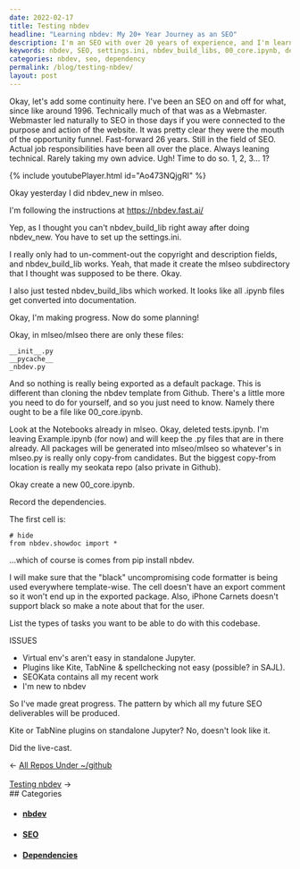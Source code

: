 ```yaml
---
date: 2022-02-17
title: Testing nbdev
headline: "Learning nbdev: My 20+ Year Journey as an SEO"
description: I'm an SEO with over 20 years of experience, and I'm learning the nbdev library. I've set up the settings.ini file and tested out nbdev_build_libs, and I'm now creating a 00_core.ipynb file. I'm making sure to record the dependencies and to avoid using the 'black' uncompromising code formatter in iPhone Carnets. Join me as I share my journey of learning nbdev and how I'm adapting
keywords: nbdev, SEO, settings.ini, nbdev_build_libs, 00_core.ipynb, dependencies, black, iPhone Carnets, 1996, instructions, website, note, adapting
categories: nbdev, seo, dependency
permalink: /blog/testing-nbdev/
layout: post
---
```



Okay, let's add some continuity here. I've been an SEO on and off for what,
since like around 1996. Technically much of that was as a Webmaster. Webmaster
led naturally to SEO in those days if you were connected to the purpose and
action of the website. It was pretty clear they were the mouth of the
opportunity funnel. Fast-forward 26 years. Still in the field of SEO. Actual
job responsibilities have been all over the place. Always leaning technical.
Rarely taking my own advice. Ugh! Time to do so. 1, 2, 3... 1?

{% include youtubePlayer.html id="Ao473NQjgRI" %}

Okay yesterday I did nbdev_new in mlseo.

I'm following the instructions at https://nbdev.fast.ai/

Yep, as I thought you can't nbdev_build_lib right away after doing nbdev_new.
You have to set up the settings.ini.

I really only had to un-comment-out the copyright and description fields, and
nbdev_build_lib works. Yeah, that made it create the mlseo subdirectory that I
thought was supposed to be there. Okay.

I also just tested nbdev_build_libs which worked. It looks like all .ipynb
files get converted into documentation.

Okay, I'm making progress. Now do some planning!

Okay, in mlseo/mlseo there are only these files:

    __init__.py
    __pycache__
    _nbdev.py

And so nothing is really being exported as a default package. This is different
than cloning the nbdev template from Github. There's a little more you need to
do for yourself, and so you just need to know. Namely there ought to be a file
like 00_core.ipynb.

Look at the Notebooks already in mlseo. Okay, deleted tests.ipynb. I'm leaving
Example.ipynb (for now) and will keep the .py files that are in there already.
All packages will be generated into mlseo/mlseo so whatever's in mlseo.py is
really only copy-from candidates. But the biggest copy-from location is really
my seokata repo (also private in Github).

Okay create a new 00_core.ipynb.

Record the dependencies.

The first cell is:

    # hide
    from nbdev.showdoc import *

...which of course is comes from pip install nbdev.

I will make sure that the "black" uncompromising code formatter is being used
everywhere template-wise. The cell doesn't have an export comment so it won't
end up in the exported package. Also, iPhone Carnets doesn't support black so
make a note about that for the user.

List the types of tasks you want to be able to do with this codebase.

ISSUES
- Virtual env's aren't easy in standalone Jupyter.
- Plugins like Kite, TabNine & spellchecking not easy (possible? in SAJL).
- SEOKata contains all my recent work
- I'm new to nbdev

So I've made great progress. The pattern by which all my future SEO
deliverables will be produced.

Kite or TabNine plugins on standalone Jupyter? No, doesn't look like it.

Did the live-cast.


<div class="arrow-links"><div class="post-nav-prev"><span class="arrow">&larr;&nbsp;</span><a href="/blog/all-repos-under-github/">All Repos Under ~/github</a></div> &nbsp; <div class="post-nav-next"><a href="/blog/testing-nbdev/">Testing nbdev</a><span class="arrow">&nbsp;&rarr;</span></div></div>
## Categories

<ul>
<li><h4><a href='/nbdev/'>nbdev</a></h4></li>
<li><h4><a href='/seo/'>SEO</a></h4></li>
<li><h4><a href='/dependency/'>Dependencies</a></h4></li></ul>